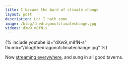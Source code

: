 ```yaml
---
title: I became the bard of climate change
layout: post
description: Lo! I hath come
image: /blog/thedragonofclimatechange.jpg
videos: dXw9_m8fN-s
---
```


{% include youtube id="dXw9_m8fN-s" thumb="/blog/thedragonofclimatechange.jpg" %}

Now [streaming everywhere](https://olifro.st/stream), and sung in all good taverns.

